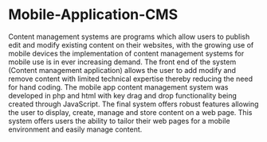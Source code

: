 # Mobile-Application-CMS

Content management systems are programs which allow users to publish edit and modify existing content on their websites, with the growing use of mobile devices the implementation of content management systems for mobile use is in ever increasing demand. The front end of the system (Content management application) allows the user to add modify and remove content with limited technical expertise thereby reducing the need for hand coding. The mobile app content management system was developed in php and html with key drag and drop functionality being created through JavaScript. The final system offers robust features allowing the user to display, create, manage and store content on a web page. This system offers users the ability to tailor their web pages for a mobile environment and easily manage content.

